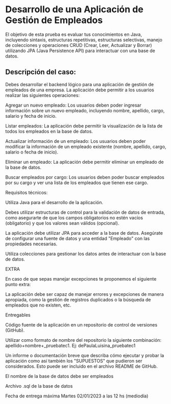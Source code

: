 # Desarrollo de una Aplicación de Gestión de Empleados

El objetivo de esta prueba es evaluar tus conocimientos en Java, incluyendo sintaxis, estructuras repetitivas, estructuras selectivas, manejo de colecciones y operaciones CRUD (Crear, Leer, Actualizar y Borrar) utilizando JPA (Java Persistence API) para interactuar con una base de datos.

## Descripción del caso:

Debes desarrollar el backend lógico para una aplicación de gestión de empleados de una empresa. La aplicación debe permitir a los usuarios realizar las siguientes operaciones:

Agregar un nuevo empleado: Los usuarios deben poder ingresar información sobre un nuevo empleado, incluyendo nombre, apellido, cargo, salario y fecha de inicio.

Listar empleados: La aplicación debe permitir la visualización de la lista de todos los empleados en la base de datos.

Actualizar información de un empleado: Los usuarios deben poder modificar la información de un empleado existente (nombre, apellido, cargo, salario o fecha de inicio).

Eliminar un empleado: La aplicación debe permitir eliminar un empleado de la base de datos.

Buscar empleados por cargo: Los usuarios deben poder buscar empleados por su cargo y ver una lista de los empleados que tienen ese cargo.

Requisitos técnicos:

Utiliza Java para el desarrollo de la aplicación.

Debes utilizar estructuras de control para la validación de datos de entrada, como asegurarte de que los campos obligatorios no estén vacíos (obligatorio) y que los valores sean válidos (opcional).

La aplicación debe utilizar JPA para acceder a la base de datos. Asegúrate de configurar una fuente de datos y una entidad "Empleado" con las propiedades necesarias.

Utiliza colecciones para gestionar los datos antes de interactuar con la base de datos.

EXTRA

En caso de que sepas manejar excepciones te proponemos el siguiente punto extra:

La aplicación debe ser capaz de manejar errores y excepciones de manera apropiada, como la gestión de registros duplicados o la búsqueda de empleados que no existen, etc.

Entregables

Código fuente de la aplicación en un repositorio de control de versiones (GitHub).

Utilizar como formato de nombre del repositorio la siguiente combinación: apellido+nombre+_pruebatec1. Ej: dePaulaLuisina_pruebatec1

Un informe o documentación breve que describa cómo ejecutar y probar la aplicación como así también los "SUPUESTOS" que pudieron ser considerados. Esto puede ser incluido en el archivo README de GitHub.

El nombre de la base de datos debe ser empleados

Archivo .sql de la base de datos

Fecha de entrega máxima Martes 02/01/2023 a las 12 hs (mediodía)
